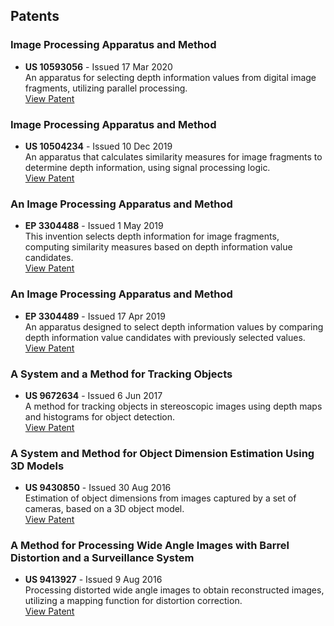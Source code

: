 ## Patents

### Image Processing Apparatus and Method
- **US 10593056** - Issued 17 Mar 2020  
  An apparatus for selecting depth information values from digital image fragments, utilizing parallel processing.  
  [View Patent]()

### Image Processing Apparatus and Method
- **US 10504234** - Issued 10 Dec 2019  
  An apparatus that calculates similarity measures for image fragments to determine depth information, using signal processing logic.  
  <i class="fa-solid fa-file-contract custom-icon"></i>[View Patent](./publications/US-10504234.pdf)

### An Image Processing Apparatus and Method
- **EP 3304488** - Issued 1 May 2019  
  This invention selects depth information for image fragments, computing similarity measures based on depth information value candidates.  
  [View Patent]()

### An Image Processing Apparatus and Method
- **EP 3304489** - Issued 17 Apr 2019  
  An apparatus designed to select depth information values by comparing depth information value candidates with previously selected values.  
  [View Patent]()

### A System and a Method for Tracking Objects
- **US 9672634** - Issued 6 Jun 2017  
  A method for tracking objects in stereoscopic images using depth maps and histograms for object detection.  
  [View Patent]()

### A System and Method for Object Dimension Estimation Using 3D Models
- **US 9430850** - Issued 30 Aug 2016  
  Estimation of object dimensions from images captured by a set of cameras, based on a 3D object model.  
  [View Patent]()

### A Method for Processing Wide Angle Images with Barrel Distortion and a Surveillance System
- **US 9413927** - Issued 9 Aug 2016  
  Processing distorted wide angle images to obtain reconstructed images, utilizing a mapping function for distortion correction.  
  [View Patent]()
